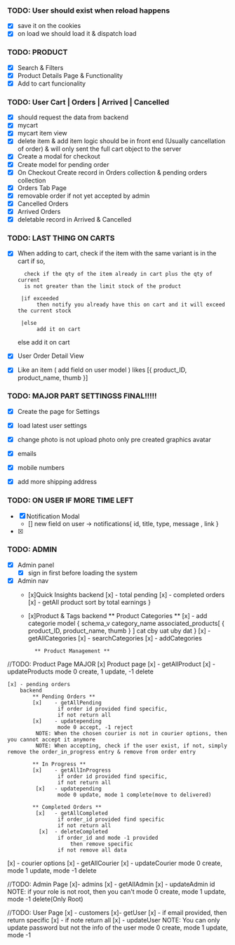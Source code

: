 ### TODO: User should exist when reload happens
- [x] save it on the cookies
- [x] on load we should load it & dispatch load

### TODO: PRODUCT
- [x] Search & Filters
- [x] Product Details Page & Functionality
- [x] Add to cart funcionality

### TODO: User Cart | Orders | Arrived | Cancelled
- [x] should request the data from backend
- [x] mycart
- [x] mycart item view
- [x] delete item & add item logic should be in front end (Usually cancellation of order)
      & will only sent the full cart object to the server
- [x] Create a modal for checkout
- [x] Create model for pending order
- [x] On Checkout Create record in Orders collection & pending orders collection
- [x] Orders Tab Page
- [x] removable order if not yet accepted by admin
- [x] Cancelled Orders
- [x] Arrived Orders
- [x] deletable record in Arrived & Cancelled

### TODO: LAST THING ON CARTS 
- [x] When adding to cart, check if the item with the same variant is in the cart
     if so, 
     
        check if the qty of the item already in cart plus the qty of current
        is not greater than the limit stock of the product
       
       |if exceeded 
            then notify you already have this on cart and it will exceed the current stock

       |else 
            add it on cart

    else 
        add it on cart


- [x] User Order Detail View
- [x] Like an item ( add field on user model )
        likes [{ product_ID, product_name, thumb }]
        

### TODO: MAJOR PART SETTINGSS FINAL!!!!!
- [x] Create the page for Settings
- [x] load latest user settings
- [x] change photo is not upload photo only pre created graphics avatar
- [x] emails
- [x] mobile numbers
- [x] add more shipping address




### TODO: ON USER IF MORE TIME LEFT
- [x] Notification Modal
    - [] new field on user -> notifications{ id, title, type, message , link }
- [x]



### TODO: ADMIN
- [x] Admin panel
    - [x] sign in first before loading the system
- [x] Admin nav
    - [x]Quick Insights
        backend
           [x] - total pending
           [x] - completed orders
           [x] - getAll product sort by total earnings                }
    - [x]Product & Tags 
        backend
         ** Product Categories **
           [x] - add categorie model
              {
                  schema_v
                  category_name
                  associated_products[
                      {
                          product_ID,
                          product_name,
                          thumb
                      }
                  ]
                  cat
                  cby
                  uat
                  uby
                  dat
              }
           [x] - getAllCategories
           [x] - searchCategories
           [x] - addCategories

            ** Product Management **

//TODO: Product Page MAJOR
[x] Product page
   [x] - getAllProduct
   [x] - updateProducts
        mode 0 create, 1 update, -1 delete
            

    [x] - pending orders 
        backend 
            ** Pending Orders **
            [x]    - getAllPending
                    if order id provided find specific,
                    if not return all
            [x]    - updatepending
                    mode 0 accept, -1 reject
             NOTE: When the chosen courier is not in courier options, then you cannot accept it anymore 
             NOTE: When accepting, check if the user exist, if not, simply remove the order_in_progress entry & remove from order entry
            
            ** In Progress **
            [x]    - getAllInProgress
                    if order id provided find specific,
                    if not return all
             [x]   - updatepending
                    mode 0 update, mode 1 complete(move to delivered)

            ** Completed Orders **
             [x]   - getAllCompleted
                    if order_id provided find specific
                    if not return all
              [x]  - deleteCompleted
                    if order_id and mode -1 provided
                        then remove specific
                    if not remove all data
                
   [x] - courier options 
       [x] - getAllCourier
       [x] - updateCourier
            mode 0 create, mode 1 update, mode -1 delete

//TODO: Admin Page
    [x]- admins 
       [x] - getAllAdmin
       [x] - updateAdmin
            id
            NOTE: if your role is not root, then you can't 
            mode 0 create, mode 1 update, mode -1 delete(Only Root)
        
//TODO: User Page
   [x] - customers 
        [x]- getUser
          [x]  - if email provided, then return specific
         [x]   - if note return all
     [x]   - updateUser
            NOTE: You can only update password but not the info of the user
            mode 0 create,
            mode 1 update,
            mode -1 






